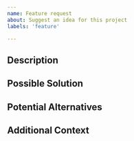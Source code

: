 ```yaml
---
name: Feature request
about: Suggest an idea for this project
labels: 'feature'

---
```


## Description
<!-- What feature would you like to add or enhance? Does it solve a problem? -->
<!-- If it fixes an open issue, add a link to the issue number: Fixes #1234. -->

## Possible Solution
<!-- Optional suggestions on how to fix the issue, or implement the changes. -->
<!-- If you know how to fix the issue, please create a pull request instead. -->

## Potential Alternatives
<!-- Describe any alternative solutions or features you've considered.-->

## Additional Context
<!-- Add any more context, screenshots or files to the feature request here. -->
<!-- To attach a file, drag and drop it into the comment box. -->

